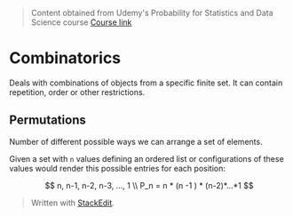 > Content obtained from Udemy's Probability for Statistics and Data Science course [Course link](https://telusinternational.udemy.com/course/probability-for-statistics-and-data-science)

# Combinatorics

Deals with combinations of objects from a specific finite set. It can contain repetition, order or other restrictions.

## Permutations

Number of different possible ways we can arrange a set of elements.

Given a set with `n` values defining an ordered list or configurations of these values would render this possible entries for each position: 

$$
n, n-1, n-2, n-3, ..., 1 \\
P_n = n * (n -1 ) * (n-2)*...*1
$$

> Written with [StackEdit](https://stackedit.io/).
<!--stackedit_data:
eyJoaXN0b3J5IjpbLTM0NTg5NjE4MCwtMTk3NzQwNzU1MywtMT
A3NDU4OTQ3NV19
-->